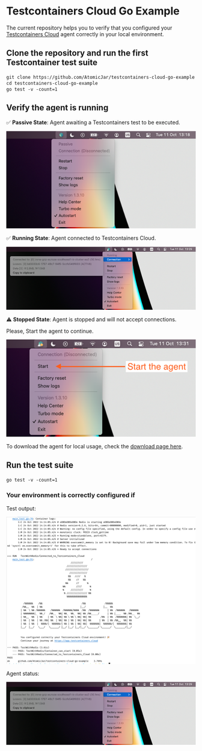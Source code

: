 # Testcontainers Cloud Go Example

The current repository helps you to verify that you configured your [Testcontainers Cloud][tcc] agent correctly in your
local environment.

## Clone the repository and run the first Testcontainer test suite

```
git clone https://github.com/AtomicJar/testcontainers-cloud-go-example
cd testcontainers-cloud-go-example
go test -v -count=1
```

## Verify the agent is running

✅ __Passive State__: Agent awaiting a Testcontainers test to be executed.

![agent-running](./docs/passive-connection.png)

✅ __Running State__: Agent connected to Testcontainers Cloud.

![agent-running](./docs/active-connection.png)

⚠️ __Stopped State__: Agent is stopped and will not accept connections.

Please, Start the agent to continue.

![agent-stopped](./docs/stopped.png)

To download the agent for local usage, check the [download page here][tcc-download].

## Run the test suite

`go test -v -count=1`

### Your environment is correctly configured if

Test output:

![success](./docs/success.png)

Agent status:

![agent-running](./docs/active-connection.png)

[tcc]: https://testcontainers.cloud/

[tcc-download]: https://app.testcontainers.cloud/start/download?mode=update